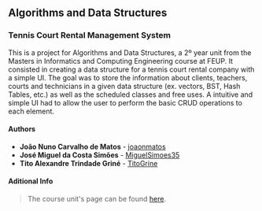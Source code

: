 ## Algorithms and Data Structures
### Tennis Court Rental Management System

This is a project for Algorithms and Data Structures, a 2º year unit from the Masters in Informatics and Computing Engineering course at FEUP. It consisted in creating a data structure for a tennis court rental company with a simple UI. The goal was to store the information about clients, teachers, courts and technicians in a given data structure (ex. vectors, BST, Hash Tables, etc.) as well as the scheduled classes and free uses. A intuitive and simple UI had to allow the user to perform the basic CRUD operations to each element.

#### Authors
 * **João Nuno Carvalho de Matos** - [joaonmatos](https://github.com/joaonmatos)
 * **José Miguel da Costa Simões** - [MiguelSimoes35](https://github.com/MiguelSimoes35)
 * **Tito Alexandre Trindade Griné** - [TitoGrine](https://github.com/TitoGrine)

#### Aditional Info
 > The course unit's page can be found [here](https://sigarra.up.pt/feup/en/ucurr_geral.ficha_uc_view?pv_ocorrencia_id=419991).
